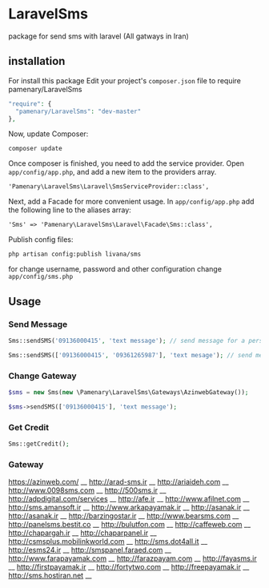# LaravelSms
package for send sms with laravel  (All gatways in Iran)

installation
------------
For install this package Edit your project's ```composer.json``` file to require pamenary/LaravelSms

```php
"require": {
  "pamenary/LaravelSms": "dev-master"
},
```

Now, update Composer:
```
composer update
```

Once composer is finished, you need to add the service provider. Open ```app/config/app.php```, and add a new item to the providers array.

```
'Pamenary\LaravelSms\Laravel\SmsServiceProvider::class',
```

Next, add a Facade for more convenient usage. In ```app/config/app.php``` add the following line to the aliases array:

```
'Sms' => 'Pamenary\LaravelSms\Laravel\Facade\Sms::class',
```
Publish config files:
```
php artisan config:publish livana/sms
```
for change username, password and other configuration change ```app/config/sms.php```

Usage
-----
### Send Message
```php
Sms::sendSMS('09136000415', 'text message'); // send message for a person

Sms::sendSMS(['09136000415', '09361265987'], 'text mesage'); // send message for persons
```
### Change Gateway

```php
$sms = new Sms(new \Pamenary\LaravelSms\Gateways\AzinwebGateway());

$sms->sendSMS(['09136000415'], 'text message');
```

### Get Credit
```php
Sms::getCredit();
```

### Gateway
https://azinweb.com/ __
http://arad-sms.ir __
http://ariaideh.com __
http://www.0098sms.com __
http://500sms.ir __
http://adpdigital.com/services __
http://afe.ir __
http://www.afilnet.com __
http://sms.amansoft.ir __
http://www.arkapayamak.ir __
http://asanak.ir __
http://asanak.ir __
http://barzingostar.ir __
http://www.bearsms.com __
http://panelsms.bestit.co __
http://bulutfon.com __
http://caffeweb.com __
http://chapargah.ir __
http://chaparpanel.ir __
http://csmsplus.mobilinkworld.com __
http://sms.dot4all.it __
http://esms24.ir __
http://smspanel.faraed.com __
http://www.farapayamak.com __
http://farazpayam.com __
http://fayasms.ir __
http://firstpayamak.ir __
http://fortytwo.com __
http://freepayamak.ir __
http://sms.hostiran.net __
